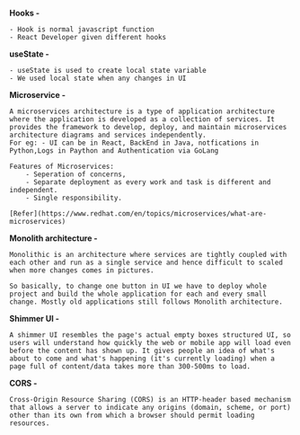 **Hooks -**

    - Hook is normal javascript function
    - React Developer given different hooks

**useState -**

    - useState is used to create local state variable
    - We used local state when any changes in UI

**Microservice -**

    A microservices architecture is a type of application architecture where the application is developed as a collection of services. It provides the framework to develop, deploy, and maintain microservices architecture diagrams and services independently.
    For eg: - UI can be in React, BackEnd in Java, notfications in Python,Logs in Paython and Authentication via GoLang

    Features of Microservices:
        - Seperation of concerns,
        - Separate deployment as every work and task is different and independent.
        - Single responsibility.

    [Refer](https://www.redhat.com/en/topics/microservices/what-are-microservices)

**Monolith architecture -**

    Monolithic is an architecture where services are tightly coupled with each other and run as a single service and hence difficult to scaled when more changes comes in pictures.

    So basically, to change one button in UI we have to deploy whole project and build the whole application for each and every small change. Mostly old applications still follows Monolith architecture.

**Shimmer UI -**

    A shimmer UI resembles the page's actual empty boxes structured UI, so users will understand how quickly the web or mobile app will load even before the content has shown up. It gives people an idea of what's about to come and what's happening (it's currently loading) when a page full of content/data takes more than 300-500ms to load.

**CORS -**

    Cross-Origin Resource Sharing (CORS) is an HTTP-header based mechanism that allows a server to indicate any origins (domain, scheme, or port) other than its own from which a browser should permit loading resources.
